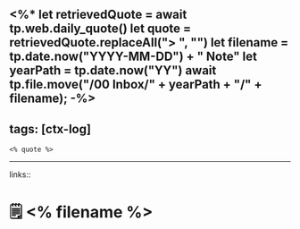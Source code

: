 <%*
let retrievedQuote = await tp.web.daily_quote()
let quote = retrievedQuote.replaceAll("> ", "")
let filename = tp.date.now("YYYY-MM-DD") + " Note"
let yearPath = tp.date.now("YY")
await tp.file.move("/00 Inbox/" + yearPath + "/" + filename);
-%>
---
tags: [ctx-log]
---
```ad-quote
<% quote %>
```
----
links:: 

# 🗒️ <% filename %>

